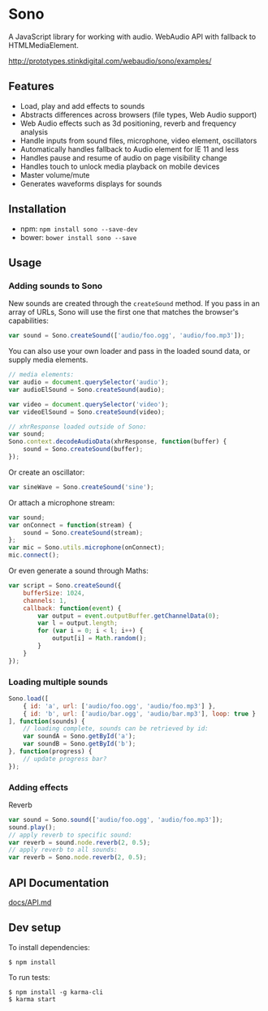 # Sono

A JavaScript library for working with audio. WebAudio API with fallback to HTMLMediaElement.

<http://prototypes.stinkdigital.com/webaudio/sono/examples/>

## Features

* Load, play and add effects to sounds
* Abstracts differences across browsers (file types, Web Audio support)
* Web Audio effects such as 3d positioning, reverb and frequency analysis
* Handle inputs from sound files, microphone, video element, oscillators
* Automatically handles fallback to Audio element for IE 11 and less
* Handles pause and resume of audio on page visibility change
* Handles touch to unlock media playback on mobile devices
* Master volume/mute
* Generates waveforms displays for sounds

## Installation

* npm: ```npm install sono --save-dev```
* bower: ```bower install sono --save```

## Usage

### Adding sounds to Sono

New sounds are created through the `createSound` method. If you pass in an array of URLs, Sono will use the first one that matches the browser's capabilities:

```javascript
var sound = Sono.createSound(['audio/foo.ogg', 'audio/foo.mp3']);
```

You can also use your own loader and pass in the loaded sound data, or supply media elements.

```javascript
// media elements:
var audio = document.querySelector('audio');
var audioElSound = Sono.createSound(audio);

var video = document.querySelector('video');
var videoElSound = Sono.createSound(video);

// xhrResponse loaded outside of Sono:
var sound;
Sono.context.decodeAudioData(xhrResponse, function(buffer) {
    sound = Sono.createSound(buffer);
});
```

Or create an oscillator:

```javascript
var sineWave = Sono.createSound('sine');
```

Or attach a microphone stream:

```javascript
var sound;
var onConnect = function(stream) {
    sound = Sono.createSound(stream);
};
var mic = Sono.utils.microphone(onConnect);
mic.connect();
```

Or even generate a sound through Maths:

```javascript
var script = Sono.createSound({
    bufferSize: 1024,
    channels: 1,
    callback: function(event) {
        var output = event.outputBuffer.getChannelData(0);
        var l = output.length;
        for (var i = 0; i < l; i++) {
            output[i] = Math.random();
        }
    }
});
```

### Loading multiple sounds

```javascript
Sono.load([
    { id: 'a', url: ['audio/foo.ogg', 'audio/foo.mp3'] },
    { id: 'b', url: ['audio/bar.ogg', 'audio/bar.mp3'], loop: true }
], function(sounds) {
    // loading complete, sounds can be retrieved by id:
    var soundA = Sono.getById('a');
    var soundB = Sono.getById('b');
}, function(progress) {
    // update progress bar?
});
```

### Adding effects

Reverb

```javascript
var sound = Sono.sound(['audio/foo.ogg', 'audio/foo.mp3']);
sound.play();
// apply reverb to specific sound:
var reverb = sound.node.reverb(2, 0.5);
// apply reverb to all sounds:
var reverb = Sono.node.reverb(2, 0.5);
```

## API Documentation

[docs/API.md](docs/API.md)


## Dev setup

To install dependencies:

```
$ npm install
```

To run tests:

```
$ npm install -g karma-cli
$ karma start
```
